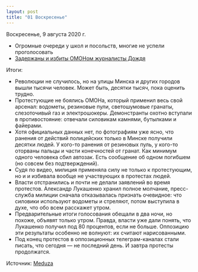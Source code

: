```yaml
---
layout: post
title: "01 Воскресенье"
---
```


Воскресенье, 9 августа 2020 г.

- Огромные очереди у школ и посольств, многие не успели проголосовать
- [Задержаны и избиты ОМОНом журналисты Дождя](https://meduza.io/news/2020/08/09/v-minske-zaderzhali-dvuh-zhurnalistov-i-operatora-dozhdya)

Итоги:

- Революции не случилось, но на улицы Минска и других городов вышли тысячи человек. Может быть, десятки тысяч, пока оценить трудно. 
- Протестующие не боялись ОМОНа, который применил весь свой арсенал: водометы, резиновые пули, светошумовые гранаты, слезоточивый газ и электрошокеры. Демонстранты охотно вступали в противостояние: отвечали силовикам камнями, бутылками и файерами. 
- Хотя официальных данных нет, по фотографиям уже ясно, что ранения от действий полицейских только в Минске получили десятки людей. У кого-то ранения от резиновых пуль, у кого-то оторваны пальцы и части конечностей от гранат. Как минимум одного человека сбил автозак. Есть сообщение об одном погибшем (но совсем без подтверждений). 
- Судя по видео, милиция применяла силу не только к протестующим, но и и избивала вообще не участвующих в протестах людей.
- Власти отстранились и почти не делали заявлений во время протестов. Александр Лукашенко хранил полное молчание, пресс-служба милиции сначала отказывалась признать очевидное: что силовики используют водометы и стреляют, потом выступила в духе, что обо всем расскажет утром. 
- Предварительные итоги голосования обещали в два ночи, но похоже, объявят только утром. Правда, власти уже дали понять, что Лукашенко получил под 80 процентов, если не больше. Оппозицию эти результаты особенно не волнуют: их считают нарисованными.
- Под конец протестов в оппозиционных телеграм-каналах стали писать, что сегодня — не последний день. И завтра протесты продолжатся. 

Источник: [Meduza](http://mdza.io/hxNFawlzOBk)
